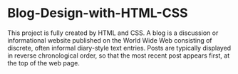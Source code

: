 # Blog-Design-with-HTML-CSS
This project is fully created by HTML and CSS. A blog is a discussion or informational website published on the World Wide Web consisting of discrete, often informal diary-style text entries. Posts are typically displayed in reverse chronological order, so that the most recent post appears first, at the top of the web page.
